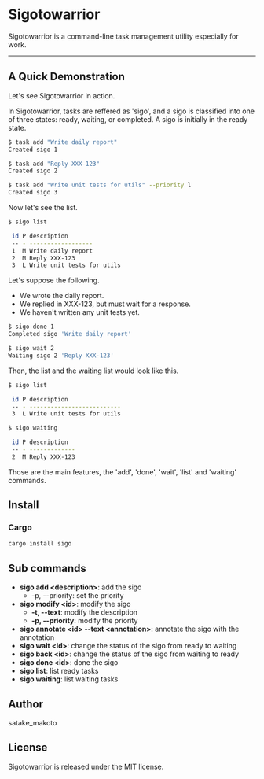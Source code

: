 # Sigotowarrior

Sigotowarrior is a command-line task management utility especially for work.

---

## A Quick Demonstration

Let's see Sigotowarrior in action.

In Sigotowarrior, tasks are reffered as 'sigo', and a sigo is classified into one of three states: ready, waiting, or completed.
A sigo is initially in the ready state.

```bash
$ task add "Write daily report"
Created sigo 1

$ task add "Reply XXX-123"
Created sigo 2

$ task add "Write unit tests for utils" --priority l
Created sigo 3

```

Now let's see the list.

```bash
$ sigo list

 id P description
 -- - ------------------
 1  M Write daily report
 2  M Reply XXX-123
 3  L Write unit tests for utils

```

Let's suppose the following.

* We wrote the daily report.
* We replied in XXX-123, but must wait for a response.
* We haven't written any unit tests yet.

```bash
$ sigo done 1
Completed sigo 'Write daily report'

$ sigo wait 2
Waiting sigo 2 'Reply XXX-123'

```

Then, the list and the waiting list would look like this.

```bash
$ sigo list

 id P description
 -- - --------------------------
 3  L Write unit tests for utils

$ sigo waiting

 id P description
 -- - -------------
 2  M Reply XXX-123

```

Those are the main features, the 'add', 'done', 'wait', 'list' and 'waiting' commands.

## Install

### Cargo

```bash
cargo install sigo
```

## Sub commands

* **sigo add \<description\>**: add the sigo
  * -p, --priority: set the priority
* **sigo modify \<id\>**: modify the sigo
  * **-t, --text**: modify the description
  * **-p, --priority**: modify the priority
* **sigo annotate \<id\> --text \<annotation\>**: annotate the sigo with the annotation
* **sigo wait \<id\>**: change the status of the sigo from ready to waiting
* **sigo back \<id\>**: change the status of the sigo from waiting to ready
* **sigo done \<id\>**: done the sigo
* **sigo list**: list ready tasks
* **sigo waiting**: list waiting tasks

## Author

satake_makoto

## License

Sigotowarrior is released under the MIT license.
